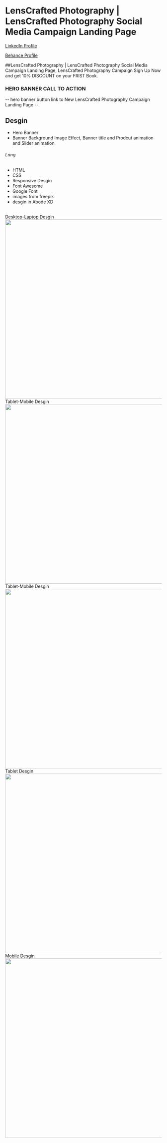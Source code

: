 # LensCrafted Photography | LensCrafted Photography Social Media Campaign Landing Page
<a href="https://www.linkedin.com/in/dharmendraverma95/" target="_blank">LinkedIn Profile </a>

<a href="https://www.behance.net/dhirukumar" target="_blank">Behance Profile </a>

##LensCrafted Photography | LensCrafted Photography Social Media Campaign Landing Page, LensCrafted Photography Campaign Sign Up Now and get 10% DISCOUNT on your FRIST Book.

### HERO BANNER CALL TO ACTION
-- hero banner button link to New LensCrafted Photography Campaign Landing Page --

## Desgin 
<ul>
  <li>Hero Banner</li>
  <li>Banner Background Image Effect, Banner title and Prodcut animation and Slider animation </li>
</ul>

###### Lang
<ul>
  <li>HTML</li>
  <li>CSS</li>
  <li>Responsive Desgin</li>
  <li>Font Awesome</li>
  <li>Google Font</li>
  <li>images from freepik</li>
  <li>desgin in Abode XD</li>
</ul>
<br>
<span>Desktop-Laptop Desgin</span><br/>
<a href="https://www.behance.net/gallery/212800153/LensCrafted-Photography-Campaign-Landing-Page" target="_blank" >
<img src="./img/desktop-laptop-landing-page.gif" width="575px"/>
</a><br/>
<span>Tablet-Mobile Desgin</span><br/>
<a href="https://www.behance.net/gallery/212800153/LensCrafted-Photography-Campaign-Landing-Page" target="_blank" >
<img src="./img/tablet-mobile-landing-page.gif" width="575px"/>
</a><br />
<span>Tablet-Mobile Desgin</span><br/>
<a href="https://www.behance.net/gallery/212800153/LensCrafted-Photography-Campaign-Landing-Page" target="_blank" >
<img src="./img/desktop-laptop-design.png" width="575px"/>
</a><br/>
<span>Tablet Desgin</span><br/>
<a href="https://www.behance.net/gallery/212800153/LensCrafted-Photography-Campaign-Landing-Page" target="_blank" >
<img src="./img/tablet-design.png" width="575px"/>
</a><br/>
<span>Mobile Desgin</span><br/>
<a href="https://www.behance.net/gallery/212800153/LensCrafted-Photography-Campaign-Landing-Page" target="_blank" >
<img src="./img/mobile-design.png" width="575px"/>
</a>





